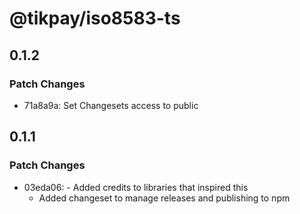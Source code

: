 # @tikpay/iso8583-ts

## 0.1.2

### Patch Changes

- 71a8a9a: Set Changesets access to public

## 0.1.1

### Patch Changes

- 03eda06: - Added credits to libraries that inspired this
  - Added changeset to manage releases and publishing to npm
